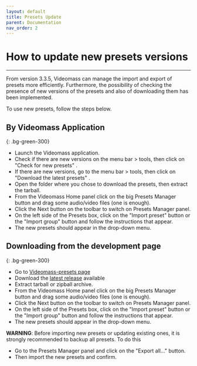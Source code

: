 ```yaml
---
layout: default
title: Presets Update
parent: Documentation
nav_order: 2
---
```


# How to update new presets versions

---

From version 3.3.5, Videomass can manage the import and export of presets more 
efficiently. Furthermore, the possibility of checking the presence of new 
versions of the presets and also of downloading them has been implemented. 

To use new presets, follow the steps below.

## By Videomass Application
{: .bg-green-300}

- Launch the Videomass application.
- Check if there are new versions on the menu bar > tools, then click on "Check for new presets" .
- If there are new versions, go to the menu bar > tools, then click on "Download the latest presets" .
- Open the folder where you chose to download the presets, then extract the tarball.
- From the Videomass Home panel click on the big Presets Manager button and drag some audio/video files (one is enough).
- Click the Next button on the toolbar to switch on Presets Manager panel.
- On the left side of the Presets box, click on the "Import preset" button or the "Import group" button and follow the instructions that appear.
- The new presets should appear in the drop-down menu.

## Downloading from the development page
{: .bg-green-300}

- Go to [Videomass-presets page](https://github.com/jeanslack/Videomass-presets)
- Download the [latest release](https://github.com/jeanslack/Videomass-presets/releases) available
- Extract tarball or zipball archive.
- From the Videomass Home panel click on the big Presets Manager button and drag some audio/video files (one is enough).
- Click the Next button on the toolbar to switch on Presets Manager panel.
- On the left side of the Presets box, click on the "Import preset" button or the "Import group" button and follow the instructions that appear.
- The new presets should appear in the drop-down menu.

**WARNING**: Before importing new presets or updating existing ones, it is 
strongly recommended to backup all presets. To do this

- Go to the Presets Manager panel and click on the "Export all..." button.
- Then import the new presets and confirm.
